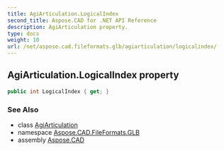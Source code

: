 ```yaml
---
title: AgiArticulation.LogicalIndex
second_title: Aspose.CAD for .NET API Reference
description: AgiArticulation property. 
type: docs
weight: 10
url: /net/aspose.cad.fileformats.glb/agiarticulation/logicalindex/
---
```

## AgiArticulation.LogicalIndex property

```csharp
public int LogicalIndex { get; }
```

### See Also

* class [AgiArticulation](../)
* namespace [Aspose.CAD.FileFormats.GLB](../../agiarticulation/)
* assembly [Aspose.CAD](../../../)


